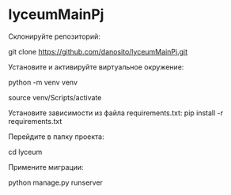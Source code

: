 # lyceumMainPj

Склонируйте репозиторий:

git clone https://github.com/danosito/lyceumMainPj.git

Установите и активируйте виртуальное окружение:

python -m venv venv

source venv/Scripts/activate

Установите зависимости из файла requirements.txt: pip install -r requirements.txt

Перейдите в папку проекта:

cd lyceum

Примените миграции:

python manage.py runserver
